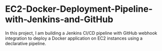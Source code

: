 # EC2-Docker-Deployment-Pipeline-with-Jenkins-and-GitHub
In this project, I am building a Jenkins CI/CD pipeline with GitHub webhook integration to deploy a Docker application on EC2 instances using a declarative pipeline. 
